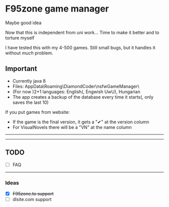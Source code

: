 # F95zone game manager

Maybe good idea

Now that this is independent from uni work... Time to make it better
and to torture myself

I have tested this with my 4-500 games. Still small bugs, but it handles it without *much* problem.

## Important

- Currently java 8
- Files: AppData\Roaming\DiamondCoder\nsfwGameManager\
- (For now )2+1 languages: English(, Engwish UwU), Hungarian
- The app creates a backup of the database every time it starts(, only saves the last 10)

If you put games from website:

- If the game is the final version, it gets a "✔" at the version column
- For VisualNovels there will be a "VN" at the name column

---
---

## TODO

- [ ] FAQ

---

### Ideas

- [x] ~~F95zone.to support~~
- [ ] dlsite.com support
